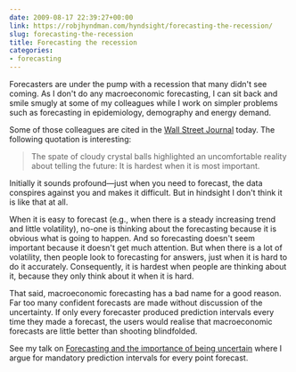 ```yaml
---
date: 2009-08-17 22:39:27+00:00
link: https://robjhyndman.com/hyndsight/forecasting-the-recession/
slug: forecasting-the-recession
title: Forecasting the recession
categories:
- forecasting
---
```


Forecasters are under the pump with a recession that many didn't see coming. As I don't do any macroeconomic forecasting, I can sit back and smile smugly at some of my colleagues while I work on simpler problems such as forecasting in epidemiology, demography and energy demand.

Some of those colleagues are cited in the [Wall Street Journal](http://online.wsj.com/article/SB125003168097424007.html) today. The following quotation is interesting:

>The spate of cloudy crystal balls highlighted an uncomfortable reality about telling the future: It is hardest when it is most important.

Initially it sounds profound—just when you need to forecast, the data conspires against you and makes it difficult. But in hindsight I don't think it is like that at all.

When it is easy to forecast (e.g., when there is a steady increasing trend and little volatility), no-one is thinking about the forecasting because it is obvious what is going to happen. And so forecasting doesn't seem important because it doesn't get much attention. But when there is a lot of volatility, then people look to forecasting for answers, just when it is hard to do it accurately. Consequently, it is hardest when people are thinking about it, because they only think about it when it is hard.

That said, macroeconomic forecasting has a bad name for a good reason. Far too many confident forecasts are made without discussion of the uncertainty. If only every forecaster produced prediction intervals every time they made a forecast, the users would realise that macroeconomic forecasts are little better than shooting blindfolded.

See my talk on [Forecasting and the importance of being uncertain](/seminars/forecasting-and-the-importance-of-being-uncertain-2) where I argue for mandatory prediction intervals for every point forecast.
